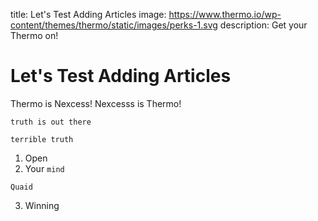 title: Let's Test Adding Articles
image: https://www.thermo.io/wp-content/themes/thermo/static/images/perks-1.svg
description: Get your Thermo on!

# Let's Test Adding Articles
Thermo is Nexcess!
Nexcesss is Thermo!
```
truth is out there
```
`terrible truth`
1. Open
2. Your `mind`
```
Quaid
```
3. Winning
